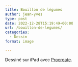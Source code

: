 ```yaml
---
title: Bouillon de légumes
author: jean-yves
type: post
date: 2022-12-28T15:19:49+00:00
url: /bouillon-de-legumes/
categories:
  - Dessin
format: image

---
```

Dessiné sur iPad avec [Procreate](https://procreate.com/).